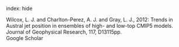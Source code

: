 index: hide

<div class="Citation">

  <div class="Citation-body">
    <div class="Citation-text">Wilcox, L. J. and Charlton-Perez, A. J. and Gray, L. J., 2012: Trends in Austral jet position in ensembles of high- and low-top CMIP5 models. <span class="Article-journal">Journal of Geophysical Research, </span><span class="Article-volume">117, </span>D13115pp.</div>
    <div class="Citation-links">
      <div class="CitationLink" data-href="https://scholar.google.com/scholar?q=Trends+in+Austral+jet+position+in+ensembles+of+high-+and+low-top+CMIP5+models">
        <div class="CitationLink-icon CitationLink-Scholar"></div>
        <div class="CitationLink-text">Google Scholar</div>
      </div>
    </div>
  </div>
</div>


<div class="Citation-copy">

</div>